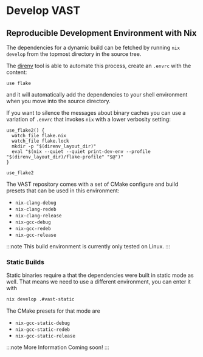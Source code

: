 # Develop VAST

## Reproducible Development Environment with Nix

The dependencies for a dynamic build can be fetched by running `nix develop`
from the topmost directory in the source tree.

The [direnv][direnv] tool is able to automate this process, create an `.envrc`
with the content:
```
use flake
```
and it will automatically add the dependencies to your shell environment when
you move into the source directory.

If you want to silence the messages about binary caches you can use a variation
of `.envrc` that invokes `nix` with a lower verbosity setting:
```
use_flake2() {
  watch_file flake.nix
  watch_file flake.lock
  mkdir -p "$(direnv_layout_dir)"
  eval "$(nix --quiet --quiet print-dev-env --profile "$(direnv_layout_dir)/flake-profile" "$@")"
}

use_flake2
```

The VAST repository comes with a set of CMake configure and build presets that
can be used in this environment:
* `nix-clang-debug`
* `nix-clang-redeb`
* `nix-clang-release`
* `nix-gcc-debug`
* `nix-gcc-redeb`
* `nix-gcc-release`

:::note
This build environment is currently only tested on Linux.
:::

### Static Builds

Static binaries require a that the dependencies were built in static mode as
well. That means we need to use a different environment, you can enter it with

```sh
nix develop .#vast-static
```

The CMake presets for that mode are
* `nix-gcc-static-debug`
* `nix-gcc-static-redeb`
* `nix-gcc-static-release`

:::note
More Information Coming soon!
:::

[direnv]: https://storage.googleapis.com/tenzir-public-data/vast-static-builds/vast-static-latest.tar.gz
